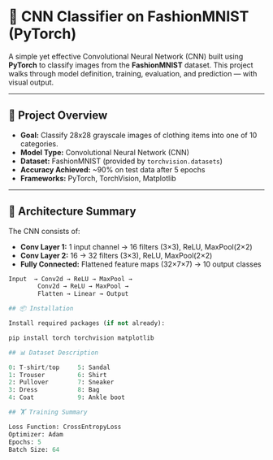 # 🧠 CNN Classifier on FashionMNIST (PyTorch)

A simple yet effective Convolutional Neural Network (CNN) built using **PyTorch** to classify images from the **FashionMNIST** dataset. This project walks through model definition, training, evaluation, and prediction — with visual output.

---

## 📌 Project Overview

- **Goal:** Classify 28x28 grayscale images of clothing items into one of 10 categories.
- **Model Type:** Convolutional Neural Network (CNN)
- **Dataset:** FashionMNIST (provided by `torchvision.datasets`)
- **Accuracy Achieved:** ~90% on test data after 5 epochs
- **Frameworks:** PyTorch, TorchVision, Matplotlib

---

## 🧱 Architecture Summary

The CNN consists of:

- **Conv Layer 1:** 1 input channel → 16 filters (3×3), ReLU, MaxPool(2×2)
- **Conv Layer 2:** 16 → 32 filters (3×3), ReLU, MaxPool(2×2)
- **Fully Connected:** Flattened feature maps (32×7×7) → 10 output classes

```python
Input  → Conv2d → ReLU → MaxPool →
        Conv2d → ReLU → MaxPool →
        Flatten → Linear → Output

## 📦 Installation

Install required packages (if not already):

pip install torch torchvision matplotlib

## 📊 Dataset Description

0: T-shirt/top     5: Sandal
1: Trouser         6: Shirt
2: Pullover        7: Sneaker
3: Dress           8: Bag
4: Coat            9: Ankle boot

## 🏋️ Training Summary

Loss Function: CrossEntropyLoss
Optimizer: Adam
Epochs: 5
Batch Size: 64